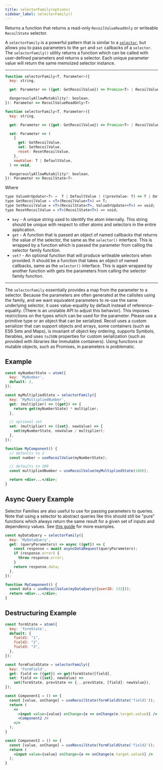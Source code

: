 ```yaml
---
title: selectorFamily(options)
sidebar_label: selectorFamily()
---
```


Returns a function that returns a read-only `RecoilValueReadOnly` or writeable `RecoilState` selector.

A `selectorFamily` is a powerful pattern that is similar to a [`selector`](/docs/api-reference/core/selector), but allows you to pass parameters to the `get` and `set` callbacks of a `selector`.  The `selectorFamily()` utility returns a function which can be called with user-defined parameters and returns a selector. Each unique parameter value will return the same memoized selector instance.

---

```jsx
function selectorFamily<T, Parameter>({
  key: string,

  get: Parameter => ({get: GetRecoilValue}) => Promise<T> | RecoilValue<T> | T,

  dangerouslyAllowMutability?: boolean,
}): Parameter => RecoilValueReadOnly<T>
```

```jsx
function selectorFamily<T, Parameter>({
  key: string,

  get: Parameter => ({get: GetRecoilValue}) => Promise<T> | RecoilValue<T> | T,

  set: Parameter => (
    {
      get: GetRecoilValue,
      set: SetRecoilValue,
      reset: ResetRecoilValue,
    },
    newValue: T | DefaultValue,
  ) => void,

  dangerouslyAllowMutability?: boolean,
}): Parameter => RecoilState<T>
```

Where

```jsx
type ValueOrUpdater<T> =  T | DefaultValue | ((prevValue: T) => T | DefaultValue);
type GetRecoilValue = <T>(RecoilValue<T>) => T;
type SetRecoilValue = <T>(RecoilState<T>, ValueOrUpdater<T>) => void;
type ResetRecoilValue = <T>(RecoilState<T>) => void;
```

- `key` - A unique string used to identify the atom internally. This string should be unique with respect to other atoms and selectors in the entire application.
- `get` - A function that is passed an object of named callbacks that returns the value of the selector, the same as the `selector()` interface. This is wrapped by a function which is passed the parameter from calling the selector family function.
- `set?` - An optional function that will produce writeable selectors when provided. It should be a function that takes an object of named callbacks, same as the `selector()` interface. This is again wrapped by another function with gets the parameters from calling the selector family function.

---

The `selectorFamily` essentially provides a map from the parameter to a selector.  Because the parameters are often generated at the callsites using the family, and we want equivalent parameters to re-use the same underlying selector, it uses value-equality by default instead of reference-equality.  (There is an unstable API to adjust this behavior).  This imposes restrictions on the types which can be used for the parameter.  Please use a primitive type or an object that can be serialized.  Recoil uses a custom serializer that can support objects and arrays, some containers (such as ES6 Sets and Maps), is invariant of object key ordering, supports Symbols, Iterables, and uses `toJSON` properties for custom serialization (such as provided with libraries like Immutable containers).  Using functions or mutable objects, such as Promises, in parameters is problematic.

## Example

```jsx
const myNumberState = atom({
  key: 'MyNumber',
  default: 2,
});

const myMultipliedState = selectorFamily({
  key: 'MyMultipliedNumber',
  get: (multiplier) => ({get}) => {
    return get(myNumberState) * multiplier;
  },

  // optional set
  set: (multiplier) => ({set}, newValue) => {
    set(myNumberState, newValue / multiplier);
  },
});

function MyComponent() {
  // defaults to 2
  const number = useRecoilValue(myNumberState);

  // defaults to 200
  const multipliedNumber = useRecoilValue(myMultipliedState(100));

  return <div>...</div>;
}
```

## Async Query Example

Selector Families are also useful to use for passing parameters to queries.  Note that using a selector to abstract queries like this should still be "pure" functions which always return the same result for a given set of inputs and dependency values.  See [this guide](/docs/guides/asynchronous-data-queries) for more examples.

```jsx
const myDataQuery = selectorFamily({
  key: 'MyDataQuery',
  get: (queryParameters) => async ({get}) => {
    const response = await asyncDataRequest(queryParameters);
    if (response.error) {
      throw response.error;
    }
    return response.data;
  },
});

function MyComponent() {
  const data = useRecoilValue(myDataQuery({userID: 132}));
  return <div>...</div>;
}
```

## Destructuring Example

```jsx
const formState = atom({
  key: 'formState',
  default: {
    field1: "1",
    field2: "2",
    field3: "3",
  },
});

const formFieldState = selectorFamily({
  key: 'FormField',
  get: field => ({get}) => get(formState)[field],
  set: field => ({set}, newValue) =>
    set(formState, prevState => {...prevState, [field]: newValue}),
});

const Component1 = () => {
  const [value, onChange] = useRecoilState(formFieldState('field1'));
  return (
    <>
      <input value={value} onChange={e => onChange(e.target.value)} />
      <Component2 />
    </>
  );
}

const Component2 = () => {
  const [value, onChange] = useRecoilState(formFieldState('field2'));
  return (
    <input value={value} onChange={e => onChange(e.target.value)} />
  );
}
```
